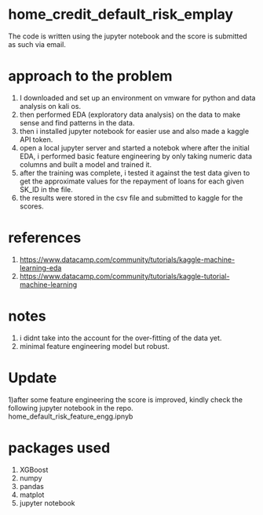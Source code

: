 # home_credit_default_risk_emplay
The code is written using the jupyter notebook and the score is submitted as such via email.

# approach to the problem
1) I downloaded and set up an environment on vmware for python and data analysis on kali os.
2) then performed EDA (exploratory data analysis) on the data to make sense and find patterns in the data.
3) then i installed jupyter notebook for easier use and also made a kaggle API token.
4) open a local jupyter server and started a  notebok where after the initial EDA, i performed basic feature engineering by only taking numeric data columns and built a model and trained it.
5) after the training was complete, i tested it against the test data given to get the approximate values for the repayment of loans for each given SK_ID in the file.
6) the results were stored in the csv file and submitted to kaggle for the scores.

# references
1) https://www.datacamp.com/community/tutorials/kaggle-machine-learning-eda
2) https://www.datacamp.com/community/tutorials/kaggle-tutorial-machine-learning

# notes
1) i didnt take into the account for the over-fitting of the data yet.
2) minimal feature engineering model but robust.

# Update
1)after some feature engineering the score is improved, kindly check the following jupyter notebook in the repo.
home_default_risk_feature_engg.ipnyb

# packages used
1) XGBoost 
2) numpy
3) pandas
4) matplot
5) jupyter notebook
